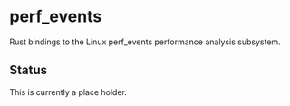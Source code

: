 # perf_events

Rust bindings to the Linux perf_events performance analysis subsystem.


## Status

This is currently a place holder.
